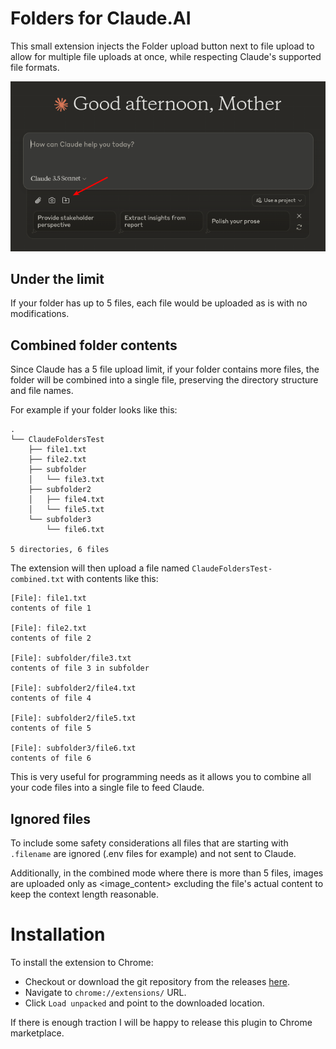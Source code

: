# Folders for Claude.AI

This small extension injects the Folder upload button next to file upload to allow for multiple file uploads at once, while respecting Claude's supported file formats. 

![screenshot](doc/screenshot.png)

## Under the limit

If your folder has up to 5 files, each file would be uploaded as is with no modifications.

## Combined folder contents 

Since Claude has a 5 file upload limit, if your folder contains more files, the folder will be combined into a single file, preserving the directory structure and file names.

For example if your folder looks like this:

```
.
└── ClaudeFoldersTest
    ├── file1.txt
    ├── file2.txt
    ├── subfolder
    │   └── file3.txt
    ├── subfolder2
    │   ├── file4.txt
    │   └── file5.txt
    └── subfolder3
        └── file6.txt

5 directories, 6 files

```

The extension will then upload a file named `ClaudeFoldersTest-combined.txt` with contents like this:

```
[File]: file1.txt
contents of file 1

[File]: file2.txt
contents of file 2

[File]: subfolder/file3.txt
contents of file 3 in subfolder

[File]: subfolder2/file4.txt
contents of file 4

[File]: subfolder2/file5.txt
contents of file 5

[File]: subfolder3/file6.txt
contents of file 6
```

This is very useful for programming needs as it allows you to combine all your code files into a single file to feed Claude.

## Ignored files 

To include some safety considerations all files that are starting with `.filename` are ignored (.env files for example) and not sent to Claude.

Additionally, in the combined mode where there is more than 5 files, images are uploaded only as <image_content> excluding the file's actual content to keep the context length reasonable.

# Installation 

To install the extension to Chrome:
* Checkout or download the git repository from the releases [here](https://github.com/duck4i/folders-for-claude-ai/releases).
* Navigate to `chrome://extensions/` URL.
* Click `Load unpacked` and point to the downloaded location.

If there is enough traction I will be happy to release this plugin to Chrome marketplace.